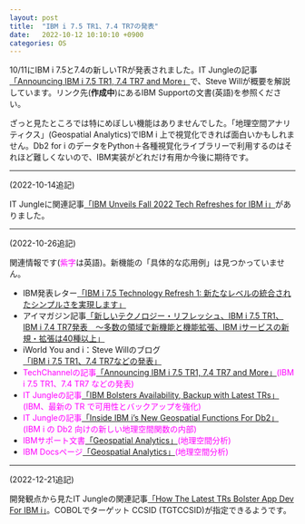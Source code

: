 ```yaml
---
layout: post
title:  "IBM i 7.5 TR1、7.4 TR7の発表"
date:   2022-10-12 10:10:10 +0900
categories: OS
---
```

10/11にIBM i 7.5と7.4の新しいTRが発表されました。IT Jungleの記事[「Announcing IBM i 7.5 TR1, 7.4 TR7 and More」](https://techchannel.com/SMB/10/2022/announcing-ibmi-7-4-tr1-7-4-tr7)で、Steve Willが概要を解説しています。リンク先(**作成中**)にあるIBM Supportの文書(英語)を参照ください。

ざっと見たところでは特にめぼしい機能はありませんでした。「地理空間アナリティクス」(Geospatial Analytics)でIBM i 上で視覚化できれば面白いかもしれません。Db2 for i のデータをPython＋各種視覚化ライブラリーで利用するのはそれほど難しくないので、IBM実装がどれだけ有用か今後に期待です。

---
<P></P>
(2022-10-14追記)

IT Jungleに関連記事[「IBM Unveils Fall 2022 Tech Refreshes for IBM i」](https://www.itjungle.com/2022/10/12/ibm-unveils-fall-2022-tech-refreshes-for-ibm-i/)がありました。

---
<P></P>
(2022-10-26追記)

関連情報です(<span style="color: fuchsia">紫字</span>は英語)。新機能の「具体的な応用例」は見つかっていません。
* IBM発表レター[「IBM i 7.5 Technology Refresh 1: 新たなレベルの統合されたシンプルさを実現します」](https://www.ibm.com/common/ssi/cgi-bin/ssialias?htmlfid=760/JAJPJP22-0340&infotype=AN&subtype=CA)
* アイマガジン記事[「新しいテクノロジー・リフレッシュ、IBM i 7.5 TR1、IBM i 7.4 TR7発表　～多数の領域で新機能と機能拡張、IBM iサービスの新規・拡張は40種以上」](https://www.imagazine.co.jp/ibm-i-75-tr1/)
* iWorld You and i：Steve Willのブログ[「IBM i 7.5 TR1、7.4 TR7などの発表」](https://www.i-cafe.info/column/serials/20221014_youandi_ibmi)
* <span style="color: fuchsia">TechChannelの記事[「Announcing IBM i 7.5 TR1, 7.4 TR7 and More」](https://techchannel.com/SMB/10/2022/announcing-ibmi-7-4-tr1-7-4-tr7)(IBM i 7.5 TR1、7.4 TR7 などの発表)</span>
* <span style="color: fuchsia">IT Jungleの記事[「IBM Bolsters Availability, Backup with Latest TRs」](https://www.itjungle.com/2022/10/19/ibm-bolsters-availability-backup-with-latest-trs/)(IBM、最新の TR で可用性とバックアップを強化)</span>
* <span style="color: fuchsia">IT Jungleの記事[「Inside IBM i’s New Geospatial Functions For Db2」](https://www.itjungle.com/2022/10/24/inside-ibm-is-new-geospatial-functions-for-db2/)(IBM i の Db2 向けの新しい地理空間関数の内部)</span>
* <span style="color: fuchsia">IBMサポート文書[「Geospatial Analytics」](https://www.ibm.com/support/pages/node/6828077)(地理空間分析)</span>
* <span style="color: fuchsia">IBM Docsページ[「Geospatial Analytics」](https://www.ibm.com/docs/en/i/7.5?topic=database-geospatial-analytics)(地理空間分析)</span>


---
<P></P>
(2022-12-21追記)

開発観点から見たIT Jungleの関連記事[「How The Latest TRs Bolster App Dev For IBM i」](https://www.itjungle.com/2022/10/17/how-the-latest-trs-bolster-app-dev-for-ibm-i/)。COBOLでターゲット CCSID (TGTCCSID)が指定できるようです。
